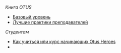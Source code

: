 *Книга OTUS*
- [Базовый уровень](https://otusmetodist.yonote.ru/share/7e79cec7-4797-4cb1-af95-5648aae294ea/doc/kniga-otus-bazovyj-uroven-qT0kaMt6D5)
- [Лучшие практики преподавателей](https://otusmetodist.yonote.ru/share/944561e0-bcf3-423c-a9e6-967d99e239e5/doc/kniga-otus-luchshie-praktiki-prepodavatelej-mEI8rGda2T)

*Студентам*
- [Как учиться или курс начинающих Otus Heroes](https://otusmetodist.yonote.ru/share/6b5a2486-d8b2-4482-99e4-1b45960d04d0/doc/kak-uchitsya-ili-kurs-nachinayushih-otus-heroes-2ZFPH1houb)
- 